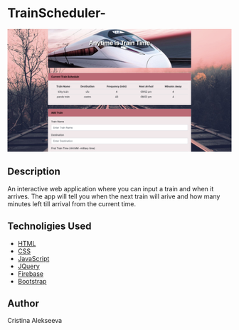 # TrainScheduler-

![Site screenshort](https://github.com/javascriptkitty/TrainScheduler-/blob/master/assets/images/ScreenShot.png)

## Description

An interactive web application where you can input a train and when it arrives. The app will tell you when the next train will arive and how many minutes left till arrival from the current time.

## Technoligies Used

- [HTML](https://developer.mozilla.org/en-US/docs/Web/HTML)
- [CSS](https://developer.mozilla.org/ru/docs/Web/CSS)
- [JavaScript](https://developer.mozilla.org/ru/docs/Web/JavaScript)
- [JQuery](https://jquery.com/)
- [Firebase](https://firebase.google.com/)
- [Bootstrap](https://getbootstrap.com)

## Author

Cristina Alekseeva
